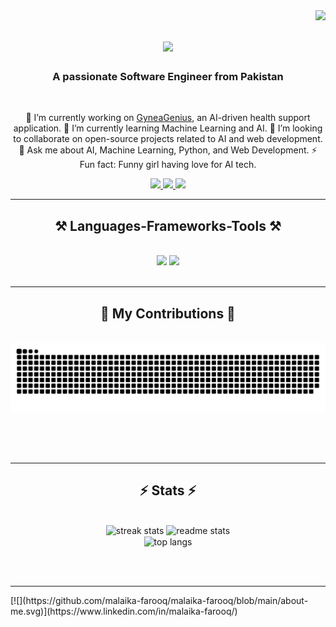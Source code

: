 <img align="right" src="https://visitor-badge.laobi.icu/badge?page_id=malaika-farooq.malaika-farooq" />

<h1 align="center">
    <img src="https://readme-typing-svg.herokuapp.com/?font=Righteous&size=35&center=true&vCenter=true&width=500&height=70&duration=4000&lines=Hi+There!+👋;+I'm+Malaika+Farooq!;" />
</h1>

<h3 align="center">A passionate Software Engineer from Pakistan</h3>

<br/>

<div align="center">
 
🔭 I’m currently working on [GyneaGenius](https://github.com/malaika-farooq/GyneaGenius), an AI-driven health support application.
🌱 I’m currently learning Machine Learning and AI.
👯 I’m looking to collaborate on open-source projects related to AI and web development.
💬 Ask me about AI, Machine Learning, Python, and Web Development.
⚡ Fun fact: Funny girl having love for AI tech.

 </div>
 
<div align="center"> 
  <a href="mailto:malaika.farooq.main.acc@gmail.com">
    <img src="https://img.shields.io/badge/Gmail-333333?style=for-the-badge&logo=gmail&logoColor=red" />
  </a>
  <a href="https://linkedin.com/in/malaika-farooq" target="_blank">
    <img src="https://img.shields.io/badge/LinkedIn-0077B5?style=for-the-badge&logo=linkedin&logoColor=white" target="_blank" />
  </a>
  <a href="https://malaika-farooq.github.io" target="_blank">
     <img src="https://img.shields.io/badge/Portfolio-FF5722?style=for-the-badge&logo=todoist&logoColor=white" target="_blank" /> <!-- sqlite, safari, google-chrome are other good icon options -->
  </a>
</div>

 <hr/>
 
<h2 align="center">⚒️ Languages-Frameworks-Tools ⚒️</h2>
<br/>
<div align="center">
    <img src="https://skillicons.dev/icons?i=react,bootstrap,mui,html,css,vscode,github,figma,tailwind,git,c#,net,r,streamlit,vercel" />
    <img src="https://skillicons.dev/icons?i=nodejs,python,javascript,typescript,express,firebase,mongodb,c,java,nextjs,mysql,flask" /><br>
</div>

<br/>
<hr/>

<div align="center">
  <h2>🐍 My Contributions 🐍</h2>
  <br>
  <img alt="snake eating my contributions" src="https://raw.githubusercontent.com/malaika-farooq/malaika-farooq/output/github-contribution-grid-snake.svg" />
  
  <br/><br/><br/>
</div>

<hr/>

<h2 align="center">⚡ Stats ⚡</h2>
<br>
<div align=center>
  <img width=390 src="https://github-readme-streak-stats.herokuapp.com/?user=malaika-farooq&count_private=true&theme=react&border_radius=10" alt="streak stats"/>
  <img width=390 src="https://github-readme-stats.vercel.app/api?username=malaika-farooq&count_private=true&show_icons=true&theme=react&rank_icon=github&border_radius=10" alt="readme stats" />
  <br/>
  <img width=325 align="center" src="https://github-readme-stats.vercel.app/api/top-langs/?username=malaika-farooq&hide=HTML&langs_count=8&layout=compact&theme=react&border_radius=10&size_weight=0.5&count_weight=0.5&exclude_repo=github-readme-stats" alt="top langs" />
</div>

<br/><br/>

<hr/>
[![](https://github.com/malaika-farooq/malaika-farooq/blob/main/about-me.svg)](https://www.linkedin.com/in/malaika-farooq/) 
<br/>
